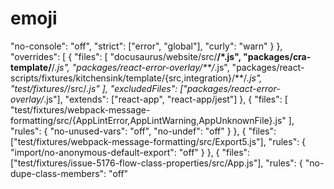 # emoji
"no-console": "off",
    "strict": ["error", "global"],
    "curly": "warn"
  }
  },
  "overrides": [
    {
      "files": [
        "docusaurus/website/src/**/*.js",
        "packages/cra-template/**/*.js",
        "packages/react-error-overlay/**/*.js",
        "packages/react-scripts/fixtures/kitchensink/template/{src,integration}/**/*.js",
        "test/fixtures/*/src/*.js"
      ],
      "excludedFiles": ["packages/react-error-overlay/*.js"],
      "extends": ["react-app", "react-app/jest"]
    },
    {
      "files": [
        "test/fixtures/webpack-message-formatting/src/{AppLintError,AppLintWarning,AppUnknownFile}.js"
      ],
      "rules": {
        "no-unused-vars": "off",
        "no-undef": "off"
      }
    },
    {
      "files": ["test/fixtures/webpack-message-formatting/src/Export5.js"],
      "rules": {
        "import/no-anonymous-default-export": "off"
      }
    },
    {
      "files": ["test/fixtures/issue-5176-flow-class-properties/src/App.js"],
      "rules": {
        "no-dupe-class-members": "off"

